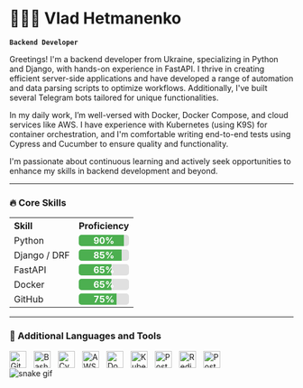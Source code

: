 # 👨🏻‍💻 Vlad Hetmanenko

**`Backend Developer`**

Greetings! I'm a backend developer from Ukraine, specializing in Python and Django, with hands-on experience in FastAPI. I thrive in creating efficient server-side applications and have developed a range of automation and data parsing scripts to optimize workflows. Additionally, I've built several Telegram bots tailored for unique functionalities.

In my daily work, I’m well-versed with Docker, Docker Compose, and cloud services like AWS. I have experience with Kubernetes (using K9S) for container orchestration, and I'm comfortable writing end-to-end tests using Cypress and Cucumber to ensure quality and functionality.

I'm passionate about continuous learning and actively seek opportunities to enhance my skills in backend development and beyond.

---

### 🔥 Core Skills

<table style="width: 100%;">
    <tr>
        <th style="text-align: left;">Skill</th>
        <th style="text-align: left;">Proficiency</th>
    </tr>
    <tr>
        <td>Python</td>
        <td>
            <div style="width: 100%; background-color: #e0e0e0; border-radius: 5px; overflow: hidden; position: relative; height: 20px; display: inline-block;">
                <div style="height: 100%; width: 90%; background-color: #4caf50; position: absolute; left: 0; top: 0;"></div>
                <span style="position: absolute; left: 50%; top: 50%; transform: translate(-50%, -50%); color: white;"><strong> 90% </strong> </span>
            </div>
        </td>
    </tr>
    <tr>
        <td>Django / DRF</td>
        <td>
            <div style="width: 100%; background-color: #e0e0e0; border-radius: 5px; overflow: hidden; position: relative; height: 20px; display: inline-block;">
                <div style="height: 100%; width: 85%; background-color: #4caf50; position: absolute; left: 0; top: 0;"></div>
                <span style="position: absolute; left: 50%; top: 50%; transform: translate(-50%, -50%); color: white;"><strong> 85% </strong></span>
            </div>
        </td>
    </tr>
    <tr>
        <td>FastAPI</td>
        <td>
            <div style="width: 100%; background-color: #e0e0e0; border-radius: 5px; overflow: hidden; position: relative; height: 20px; display: inline-block;">
                <div style="height: 100%; width: 65%; background-color: #4caf50; position: absolute; left: 0; top: 0;"></div>
                <span style="position: absolute; left: 50%; top: 50%; transform: translate(-50%, -50%); color: white;"><strong> 65% </strong></span>
            </div>
        </td>
    </tr>
    <tr>
        <td>Docker</td>
        <td>
            <div style="width: 100%; background-color: #e0e0e0; border-radius: 5px; overflow: hidden; position: relative; height: 20px; display: inline-block;">
                <div style="height: 100%; width: 65%; background-color: #4caf50; position: absolute; left: 0; top: 0;"></div>
                <span style="position: absolute; left: 50%; top: 50%; transform: translate(-50%, -50%); color: white;"><strong> 65% </strong></span>
            </div>
        </td>
    </tr>
    <tr>
        <td>GitHub</td>
        <td>
            <div style="width: 100%; background-color: #e0e0e0; border-radius: 5px; overflow: hidden; position: relative; height: 20px; display: inline-block;">
                <div style="height: 100%; width: 75%; background-color: #4caf50; position: absolute; left: 0; top: 0;"></div>
                <span style="position: absolute; left: 50%; top: 50%; transform: translate(-50%, -50%); color: white;"><strong> 75% </strong></span>
            </div>
        </td>
    </tr>
</table>


---
### 🧰 Additional Languages and Tools

<img align="left" alt="Git" width="30px" style="padding-right:10px;" src="https://cdn.jsdelivr.net/gh/devicons/devicon/icons/git/git-original.svg" />
<img align="left" alt="Bash" width="30px" style="padding-right:10px;" src="https://cdn.jsdelivr.net/gh/devicons/devicon/icons/bash/bash-original.svg" />
<img align="left" alt="Cypress" width="30px" style="padding-right:10px;" src="https://cdn.jsdelivr.net/gh/devicons/devicon@latest/icons/cypressio/cypressio-plain.svg" />
<img align="left" alt="AWS" width="30px" style="padding-right:10px;" src="https://cdn.jsdelivr.net/gh/devicons/devicon@latest/icons/amazonwebservices/amazonwebservices-original-wordmark.svg" />
<img align="left" alt="Docker" width="30px" style="padding-right:10px;" src="https://cdn.jsdelivr.net/gh/devicons/devicon@latest/icons/docker/docker-plain-wordmark.svg" />
<img align="left" alt="Kubernetes" width="30px" style="padding-right:10px;" src="https://cdn.jsdelivr.net/gh/devicons/devicon@latest/icons/kubernetes/kubernetes-original.svg" />
<img align="left" alt="PostgreSQL" width="30px" style="padding-right:10px;" src="https://cdn.jsdelivr.net/gh/devicons/devicon@latest/icons/postgresql/postgresql-plain-wordmark.svg" />
<img align="left" alt="Redis" width="30px" style="padding-right:10px;" src="https://cdn.jsdelivr.net/gh/devicons/devicon@latest/icons/redis/redis-plain-wordmark.svg" />
<img align="left" alt="Postman" width="30px" style="padding-right:10px;" src="https://cdn.jsdelivr.net/gh/devicons/devicon@latest/icons/postman/postman-original.svg" />

          
<br />

![snake gif](https://github.com/YOUR_USERNAME/YOUR_USERNAME/blob/output/github-snake-dark.svg)